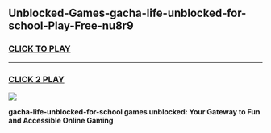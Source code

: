 
## Unblocked-Games-gacha-life-unblocked-for-school-Play-Free-nu8r9
<h3>
<a href="https://premium76.site?title=gacha-life-unblocked-for-school&ref=19M">CLICK TO PLAY</a></h3>
<hr>

<h3>
<a href="https://premium76.site?title=gacha-life-unblocked-for-school&ref=19M">CLICK 2 PLAY</a>
  
</h3>

<a href="https://premium76.site?title=gacha-life-unblocked-for-school&ref=19M"><img src="https://clearcache.store/games.png"></a>


**gacha-life-unblocked-for-school games unblocked: Your Gateway to Fun and Accessible Online Gaming**
